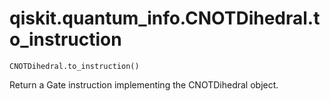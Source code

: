 # qiskit.quantum\_info.CNOTDihedral.to\_instruction

`CNOTDihedral.to_instruction()`

Return a Gate instruction implementing the CNOTDihedral object.
